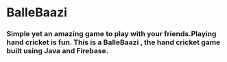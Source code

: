 # BalleBaazi

### Simple yet an amazing game to play with your friends.Playing hand cricket is fun. This is a BalleBaazi , the hand cricket game built using Java and Firebase.
